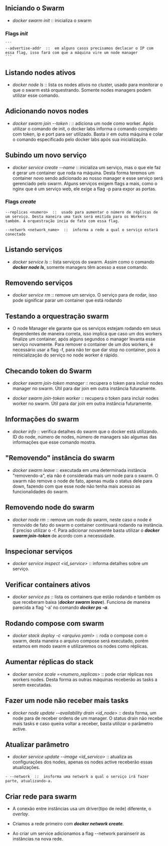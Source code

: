 ## Iniciando o Swarm

   - *docker swarm init*  ::  inicializa o swarm

   ### Flags *init* 

    ```
    --advertise-addr  ::  em alguns casos precisamos declacar o IP com essa flag, isso fará com que a máquina vire um node manager
    ```
      

## Listando nodes ativos

   - *docker node ls*  ::  lista os nodes ativos no cluster, usado para monitorar o que o swarm está orquestrando. Somente nodes managers podem utilizar esse comando.


## Adicionando novos nodes

   - *docker swarm join --token <TOKEN> <IP>:<PORTA>*  ::  adiciona um node como worker. Após utilizar o comando de init, o docker labs informa o comando completo com token, ip e port para ser utilizado. Basta ir em outra máquina e colar o comando especificado pelo docker labs após sua inicialização. 


## Subindo um novo serviço

   - *docker service create --name <nome> <imagem>*  ::  inicializa um serviço, mas o que ele faz é gerar um container que roda na máquina. Desta forma teremos um container novo sendo adicionado ao nosso manager e esse serviço será gerenciado pelo swarm. Alguns serviços exigem flags a mais, como o nginx que é um serviço web, ele exige a flag -p para expor as portas.

   ### Flags *create* 
   ```
   --replicas <numero>  ::  usado para aumentar o número de réplicas de um serviço. Desta maneira uma task será emitida para os Workers também. A orquestração incia de fato com essa flag.

   --network <network_name>  ::  informa a rede a qual o serviço estará conectado
   ```


## Listando serviços

   - *docker service ls*  ::  lista serviços do swarm. Assim como o comando ***docker node ls***, somente managers têm acesso a esse comando. 


## Removendo serviços

   - *docker service rm <nome>*  ::  remove um serviço. O serviço para de rodar, isso pode significar parar um container que está rodando


## Testando a orquestração swarm

   - O node Manager ele garante que os serviços estejam rodando em seus dependentes de maneira correta, isso implica que caso um dos workers finalize um container, após alguns segundos o manager levanta esse serviço novamente. Para remover o container de um dos workers, é necessário usar a flag -f, para não ter que dar stop no container, pois a reinicialização do serviço no node worker é rápido.


## Checando token do Swarm

   - *docker swarm join-token manager*  ::  recupera o token para incluir nodes manager no swarm. Útil para dar join em outra instância futuramente. 

   - *docker swarm join-token worker*  ::  recupera o token para incluir nodes worker no swarm. Útil para dar join em outra instância futuramente.


## Informações do swarm

   - *docker info*  ::  verifica detalhes do swarm que o docker está utilizando. ID do node, número de nodes, número de managers são algumas das informações que esse comando mostra.


## "Removendo" instância do swarm

   - *docker swarm leave*  ::  executada em uma determinada instância "removendo-a", ela não é considerada mais um node para o swarm. O swarm não remove o node de fato, apenas muda o status dele para down, fazendo com que esse node não tenha mais acesso as funcionalidades do swarm.


## Removendo node do swarm

   - *docker node rm <id>*  ::  remove um node do swarm, neste caso o node é removido de fato do swarm o container continuará rodando na instância. É preciso utilizar o -f. Para adicionar novamente basta utilizar o ***docker swarm join-token <parametro>*** de acordo com a necessidade.


## Inspecionar serviços

   - *docker service inspect <id_service>*  ::  informa detalhes sobre um serviço.


## Verificar containers ativos

   - *docker service ps <id>*  ::  lista os containers que estão rodando e também os que receberam baixa (***docker swarm leave***). Funciona de maneira parecida a flag '-a' no comando ***docker ps -a***. 


## Rodando compose com swarm

   - *docker stack deploy -c <arquivo.yaml> <nome>*  ::  roda o compose com o swarm, desta maneira o arquivo compose será executado, porém estamos em modo swarm e utilizaremos os nodes como réplicas.


## Aumentar réplicas do stack

   - *docker service scale <nome>=<numero_replicas>*  ::  pode criar réplicas nos workers nodes. Desta forma as outras máquinas receberão as tasks a serem executadas.


## Fazer um node não receber mais tasks

   - *docker node update --availability drain <id_node>*  ::  desta forma, um node para de receber ordens de um manager. O status drain não recebe mais tasks e caso queira voltar a receber, basta utilizar o parâmetro active.


## Atualizar parâmetro

   - *docker service update --image <imagem> <id_servico>*  ::  atualiza as configurações dos nodes, apenas os nodes active receberão essas atualizações.

   ```
   - --network  ::  insforma uma network a qual o serviço irá fazer parte, atualizando-a.
   ```


## Criar rede para swarm

   - A conexão entre instâncias usa um driver(tipo de rede) diferente, o *overlay*.

   - Criamos a rede primeiro com ***docker network create***.

   - Ao criar um service adicionamos a flag --network <rede> parainserir as instâncias na nova rede.